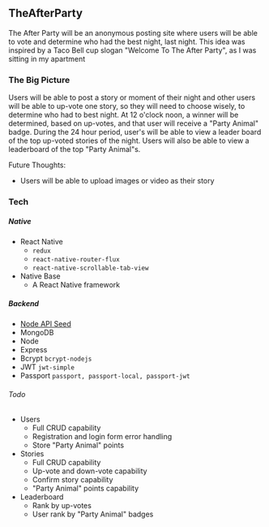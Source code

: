 ## TheAfterParty

The After Party will be an anonymous posting site where users will be able to vote and determine who had the best night, last night. This idea was inspired by a Taco Bell cup slogan "Welcome To The After Party", as I was sitting in my apartment

### The Big Picture

Users will be able to post a story or moment of their night and other users will be able to up-vote one story, so they will need to choose wisely, to determine who had to best night. At 12 o'clock noon, a winner will be determined, based on up-votes, and that user will receive a "Party Animal" badge. During the 24 hour period, user's will be able to view a leader board of the top up-voted stories of the night. Users will also be able to view a leaderboard of the top "Party Animal"s.

Future Thoughts:
* Users will be able to upload images or video as their story

### Tech

##### Native
* React Native
  * `redux`
  * `react-native-router-flux`
  * `react-native-scrollable-tab-view`
* Native Base
  * A React Native framework

##### Backend
* [Node API Seed](https://github.com/charlieroth/node-api-seed)
* MongoDB
* Node
* Express
* Bcrypt `bcrypt-nodejs`
* JWT `jwt-simple`
* Passport `passport, passport-local, passport-jwt`

###### Todo
* Users
  * Full CRUD capability
  * Registration and login form error handling
  * Store "Party Animal" points
* Stories
  * Full CRUD capability
  * Up-vote and down-vote capability
  * Confirm story capability
  * "Party Animal" points capability
* Leaderboard
  * Rank by up-votes
  * User rank by "Party Animal" badges
